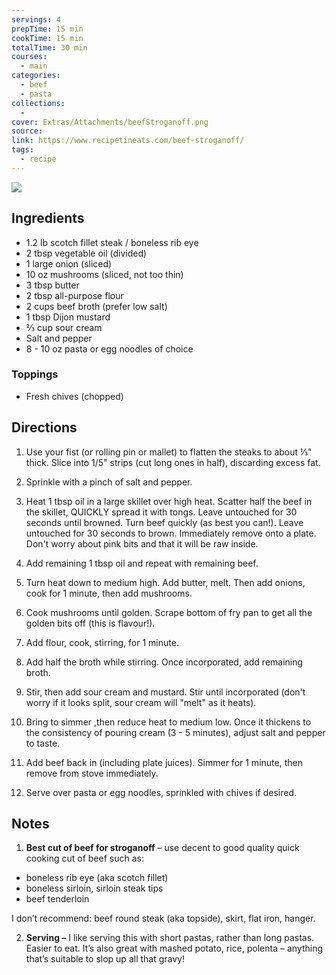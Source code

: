```yaml
---
servings: 4
prepTime: 15 min
cookTime: 15 min
totalTime: 30 min
courses:
  - main
categories:
  - beef
  - pasta
collections:
  -
cover: Extras/Attachments/beefStroganoff.png
source:
link: https://www.recipetineats.com/beef-stroganoff/
tags:
  - recipe
---
```


![](Extras/Attachments/beefStroganoff.png)


## Ingredients

- 1.2 lb scotch fillet steak / boneless rib eye
- 2 tbsp vegetable oil (divided)
- 1 large onion (sliced)
- 10 oz mushrooms (sliced, not too thin)
- 3 tbsp butter
- 2 tbsp all-purpose flour
- 2 cups beef broth (prefer low salt)
- 1 tbsp Dijon mustard
- ⅔ cup sour cream
- Salt and pepper
- 8 - 10 oz pasta or egg noodles of choice

### Toppings

- Fresh chives (chopped)


## Directions

1. Use your fist (or rolling pin or mallet) to flatten the steaks to about ⅓" thick. Slice into 1/5" strips (cut long ones in half), discarding excess fat.

2. Sprinkle with a pinch of salt and pepper.

3. Heat 1 tbsp oil in a large skillet over high heat. Scatter half the beef in the skillet, QUICKLY spread it with tongs. Leave untouched for 30 seconds until browned. Turn beef quickly (as best you can!). Leave untouched for 30 seconds to brown. Immediately remove onto a plate. Don't worry about pink bits and that it will be raw inside.

4. Add remaining 1 tbsp oil and repeat with remaining beef.

5. Turn heat down to medium high. Add butter, melt. Then add onions, cook for 1 minute, then add mushrooms.

6. Cook mushrooms until golden. Scrape bottom of fry pan to get all the golden bits off (this is flavour!).

7. Add flour, cook, stirring, for 1 minute.

8. Add half the broth while stirring. Once incorporated, add remaining broth.

9. Stir, then add sour cream and mustard. Stir until incorporated (don't worry if it looks split, sour cream will "melt" as it heats).

10. Bring to simmer ,then reduce heat to medium low. Once it thickens to the consistency of pouring cream (3 - 5 minutes), adjust salt and pepper to taste.

11. Add beef back in (including plate juices). Simmer for 1 minute, then remove from stove immediately.

12. Serve over pasta or egg noodles, sprinkled with chives if desired.


## Notes

1. **Best cut of beef for stroganoff** – use decent to good quality quick cooking cut of beef such as:

- boneless rib eye (aka scotch fillet)
- boneless sirloin, sirloin steak tips
- beef tenderloin

I don’t recommend: beef round steak (aka topside), skirt, flat iron, hanger. 

2. **Serving –** I like serving this with short pastas, rather than long pastas. Easier to eat. It’s also great with mashed potato, rice, polenta – anything that’s suitable to slop up all that gravy!